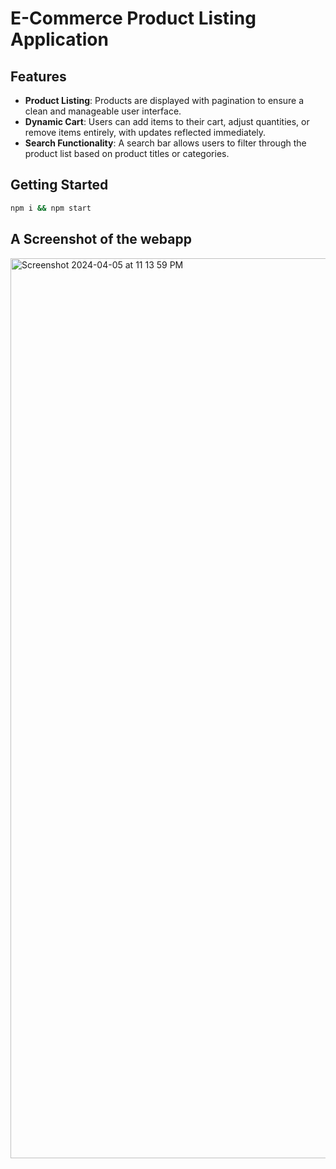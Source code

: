 # E-Commerce Product Listing Application

## Features

- **Product Listing**: Products are displayed with pagination to ensure a clean and manageable user interface.
- **Dynamic Cart**: Users can add items to their cart, adjust quantities, or remove items entirely, with updates reflected immediately.
- **Search Functionality**: A search bar allows users to filter through the product list based on product titles or categories.

## Getting Started

```bash
npm i && npm start
```

## A Screenshot of the webapp

<img width="1440" alt="Screenshot 2024-04-05 at 11 13 59 PM" src="https://github.com/denghaosS2024/innocaption-ecommerce-platform/assets/84614775/8669ac98-8fa0-4196-b43c-937e4d985e3e">

